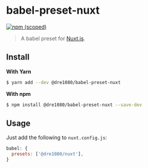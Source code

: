 # babel-preset-nuxt

[![npm (scoped)](https://img.shields.io/npm/v/@dre1080/babel-preset-nuxt)](https://www.npmjs.org/package/@dre1080/babel-preset-nuxt)

> A babel preset for [Nuxt.js](https://nuxtjs.org).

## Install

**With Yarn**

```sh
$ yarn add --dev @dre1080/babel-preset-nuxt
```

**With npm**

```sh
$ npm install @dre1080/babel-preset-nuxt --save-dev
```

## Usage

Just add the following to `nuxt.config.js`:

```js
babel: {
  presets: ['@dre1080/nuxt'],
}
```

